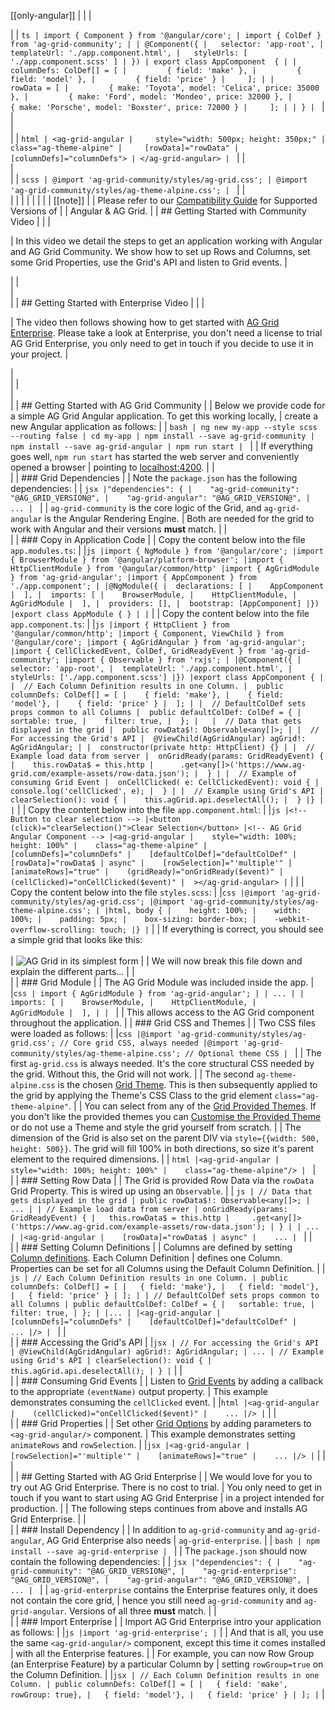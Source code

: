 [[only-angular]]
|
|<tabs heading="Quick Look Code Example">
|<div tab-label="app.component.ts">
|
| ```ts
| import { Component } from '@angular/core';
| import { ColDef } from 'ag-grid-community';
|
| @Component({
|   selector: 'app-root',
|   templateUrl: './app.component.html',
|   styleUrls: [ './app.component.scss' ]
| })
| export class AppComponent  {
|
|     columnDefs: ColDef[] = [
|         { field: 'make' },
|         { field: 'model' },
|         { field: 'price' }
|     ];
|
|     rowData = [
|         { make: 'Toyota', model: 'Celica', price: 35000 },
|         { make: 'Ford', model: 'Mondeo', price: 32000 },
|         { make: 'Porsche', model: 'Boxster', price: 72000 }
|     ];
|
| }
| ```
|
|</div>
|<div tab-label="app.component.html">
|
| ```html
| <ag-grid-angular
|     style="width: 500px; height: 350px;"
|     class="ag-theme-alpine"
|     [rowData]="rowData"
|     [columnDefs]="columnDefs">
| </ag-grid-angular>
| ```
|
|</div>
|<div tab-label="styles.scss">
|
| ```scss
| @import 'ag-grid-community/styles/ag-grid.css';
| @import 'ag-grid-community/styles/ag-theme-alpine.css';
| ```
|
|</div>
|
| <tabs-footer>
| <open-in-cta type="stackblitz" href="https://stackblitz.com/edit/ag-grid-angular-hello-world" />
| </tabs-footer>
|
|</tabs>
|
| [[note]]
| | Please refer to our [Compatibility Guide](/angular-compatibility/) for Supported Versions of
| | Angular & AG Grid.
|
| ## Getting Started with Community Video
|
| <video-section id="_cRDVM6NlPk" title="Video Tutorial for Getting Started with AG Grid Community">
| <p>
|     In this video we detail the steps to get an application working with Angular and AG Grid Community. We show how to set up Rows and Columns, set some Grid Properties, use the Grid's API and listen to Grid events.
| </p>
| </video-section>
| <br/>
| <br/>
|
| ## Getting Started with Enterprise Video
|
| <video-section id="xe6i3W6qW5k" title="Getting Started with AG Grid Enterprise">
| <p>
|     The video then follows showing how to get started with <a href="../licensing/">AG Grid Enterprise</a>. Please take a look at Enterprise, you don't need a license to trial AG Grid Enterprise, you only need to get in touch if you decide to use it in your project.
| </p>
| <br/>
| </video-section>
| <br/>
| <br/>
|
| ## Getting Started with AG Grid Community
|
| Below we provide code for a simple AG Grid Angular application. To get this working locally,
| create a new Angular application as follows:
|
| ```bash
| ng new my-app --style scss --routing false
| cd my-app
| npm install --save ag-grid-community
| npm install --save ag-grid-angular
| npm run start
| ```
|
| If everything goes well, `npm run start` has started the web server and conveniently opened a browser
| pointing to [localhost:4200](http://localhost:4200).
|
| <br/>
|
| ### Grid Dependencies
|
| Note the `package.json` has the following dependencies:
|
| ```jsx
|"dependencies": {
|    "ag-grid-community": "@AG_GRID_VERSION@",
|    "ag-grid-angular": "@AG_GRID_VERSION@",
|    ...
| ```
|
| `ag-grid-community` is the core logic of the Grid, and `ag-grid-angular` is the Angular Rendering Engine.
| Both are needed for the grid to work with Angular and their versions <b>must</b> match.
|
| <br/>
|
| ### Copy in Application Code
|
| Copy the content below into the file `app.modules.ts`:
|
|```js
|import { NgModule } from '@angular/core';
|import { BrowserModule } from '@angular/platform-browser';
|import { HttpClientModule } from '@angular/common/http'
|import { AgGridModule } from 'ag-grid-angular';
|import { AppComponent } from './app.component';
|
|@NgModule({
|  declarations: [
|    AppComponent
|  ],
|  imports: [
|    BrowserModule,
|    HttpClientModule,
|    AgGridModule
|  ],
|  providers: [],
|  bootstrap: [AppComponent]
|})
|export class AppModule { }
|
|```
|
| Copy the content below into the file `app.component.ts`:
|
|```js
|import { HttpClient } from '@angular/common/http';
|import { Component, ViewChild } from '@angular/core';
|import { AgGridAngular } from 'ag-grid-angular';
|import { CellClickedEvent, ColDef, GridReadyEvent } from 'ag-grid-community';
|import { Observable } from 'rxjs';
|
|@Component({
|  selector: 'app-root',
|  templateUrl: './app.component.html',
|  styleUrls: ['./app.component.scss']
|})
|export class AppComponent {
|
|  // Each Column Definition results in one Column.
|  public columnDefs: ColDef[] = [
|    { field: 'make'},
|    { field: 'model'},
|    { field: 'price' }
|  ];
|
|  // DefaultColDef sets props common to all Columns
|  public defaultColDef: ColDef = {
|    sortable: true,
|    filter: true,
|  };
|  
|  // Data that gets displayed in the grid
|  public rowData$!: Observable<any[]>;
|
|  // For accessing the Grid's API
|  @ViewChild(AgGridAngular) agGrid!: AgGridAngular;
|
|  constructor(private http: HttpClient) {}
|
|  // Example load data from server
|  onGridReady(params: GridReadyEvent) {
|    this.rowData$ = this.http
|      .get<any[]>('https://www.ag-grid.com/example-assets/row-data.json');
|  }
|
|  // Example of consuming Grid Event
|  onCellClicked( e: CellClickedEvent): void {
|    console.log('cellClicked', e);
|  }
|
|  // Example using Grid's API
|  clearSelection(): void {
|    this.agGrid.api.deselectAll();
|  }
|}
|
|```
|
| Copy the content below into the file `app.component.html`:
|
|```js
|<!-- Button to clear selection -->
|<button (click)="clearSelection()">Clear Selection</button>
|<!-- AG Grid Angular Component -->
|<ag-grid-angular
|    style="width: 100%; height: 100%"
|    class="ag-theme-alpine"
|    [columnDefs]="columnDefs"
|    [defaultColDef]="defaultColDef"
|    [rowData]="rowData$ | async"
|    [rowSelection]="'multiple'"
|    [animateRows]="true"
|    (gridReady)="onGridReady($event)"
|    (cellClicked)="onCellClicked($event)"
|  ></ag-grid-angular>
|```
|
|
| Copy the content below into the file `styles.scss`:
|
|```css
|@import 'ag-grid-community/styles/ag-grid.css';
|@import 'ag-grid-community/styles/ag-theme-alpine.css';
|
|html, body {
|    height: 100%;
|    width: 100%;
|    padding: 5px;
|    box-sizing: border-box;
|    -webkit-overflow-scrolling: touch;
|}
|```
|
| If everything is correct, you should see a simple grid that looks like this:<br/><br/>
| ![AG Grid in its simplest form](resources/step1.png)
|
| We will now break this file down and explain the different parts...
|
| <br/>
|
| ### Grid Module
|
| The AG Grid Module was included inside the app.
|
|```css
| import { AgGridModule } from 'ag-grid-angular';
|
| ...
|
|  imports: [
|    BrowserModule,
|    HttpClientModule,
|    AgGridModule
|  ],
|
| ```
|
| This allows access to the AG Grid component throughout the application.
|
| ### Grid CSS and Themes
|
| Two CSS files were loaded as follows:
|
|```css
|@import 'ag-grid-community/styles/ag-grid.css'; // Core grid CSS, always needed
|@import 'ag-grid-community/styles/ag-theme-alpine.css'; // Optional theme CSS
| ```
|
| The first `ag-grid.css` is always needed. It's the core structural CSS needed by the grid. Without this, the Grid will not work.
|
| The second `ag-theme-alpine.css` is the chosen [Grid Theme](/themes/). This is then subsequently applied to the grid by applying the Theme's CSS Class to the grid element `class="ag-theme-alpine"`.
|
| You can select from any of the [Grid Provided Themes](/themes/). If you don't like the provided themes you can [Customise the Provided Theme](/themes/) or do not use a Theme and style the grid yourself from scratch.
|
| The dimension of the Grid is also set on the parent DIV via `style={{width: 500, height: 500}}`. The grid will fill 100% in both directions, so size it's parent element to the required dimensions.
|
| ```html
|<ag-grid-angular
|    style="width: 100%; height: 100%"
|    class="ag-theme-alpine"/>
| ```
| <br/>
|
| ### Setting Row Data
|
| The Grid is provided Row Data via the `rowData` Grid Property. This is wired up using an `Observable`.
|
| ```js
| // Data that gets displayed in the grid
| public rowData$!: Observable<any[]>;
| ...
|
| // Example load data from server
| onGridReady(params: GridReadyEvent) {
|   this.rowData$ = this.http
|     .get<any[]>('https://www.ag-grid.com/example-assets/row-data.json');
| }
|
| ...
|
|<ag-grid-angular
|    [rowData]="rowData$ | async"
|    ...
| ```
|
| <br/>
|
| ### Setting Column Definitions
|
| Columns are defined by setting [Column definitions](/column-definitions/). Each Column Definition
| defines one Column. Properties can be set for all Columns using the Default Column Definition.
|
| ```js
| // Each Column Definition results in one Column.
| public columnDefs: ColDef[] = [
|   { field: 'make'},
|   { field: 'model'},
|   { field: 'price' }
| ];
|
| // DefaultColDef sets props common to all Columns
| public defaultColDef: ColDef = {
|   sortable: true,
|   filter: true,
| };
|
|...
|
|<ag-grid-angular
|    [columnDefs]="columnDefs"
|    [defaultColDef]="defaultColDef"
|    ...
|/>
| ```
|
| <br/>
|
| ### Accessing the Grid's API
|
|```jsx
| // For accessing the Grid's API
| @ViewChild(AgGridAngular) agGrid!: AgGridAngular;
| ...
| // Example using Grid's API
| clearSelection(): void {
|   this.agGrid.api.deselectAll();
| }
|```
|
| <br/>
|
| ### Consuming Grid Events
|
| Listen to [Grid Events](/grid-events/) by adding a callback to the appropriate `(eventName)` output property.
| This example demonstrates consuming the `cellClicked` event.
|
|```html
|<ag-grid-angular
|    (cellClicked)="onCellClicked($event)"
|    ...
|/>
|```
|
| <br/>
|
| ### Grid Properties
|
| Set other [Grid Options](/grid-options/) by adding parameters to `<ag-grid-angular/>` component.
| This example demonstrates setting `animateRows` and `rowSelection`.
|
|```jsx
|<ag-grid-angular
|    [rowSelection]="'multiple'"
|    [animateRows]="true"
|    ...
|/>
|```
|
| <br/>
| <br/>
|
| ## Getting Started with AG Grid Enterprise
|
| We would love for you to try out AG Grid Enterprise. There is no cost to trial.
| You only need to get in touch if you want to start using AG Grid Enterprise
| in a project intended for production.
|
| The following steps continues from above and installs AG Grid Enterprise.
|
| <br/>
|
| ### Install Dependency
|
| In addition to `ag-grid-community` and `ag-grid-angular`, AG Grid Enterprise also needs
| `ag-grid-enterprise`.
|
| ```bash
| npm install --save ag-grid-enterprise
| ```
|
| The `package.json` should now contain the following dependencies:
|
| ```jsx
|"dependencies": {
|    "ag-grid-community": "@AG_GRID_VERSION@",
|    "ag-grid-enterprise": "@AG_GRID_VERSION@",
|    "ag-grid-angular": "@AG_GRID_VERSION@",
|    ...
| ```
|
| `ag-grid-enterprise` contains the Enterprise features only, it does not contain the core grid,
| hence you still need `ag-grid-community` and `ag-grid-angular`. Versions of all three <b>must</b> match.
|
| <br/>
|
| ### Import Enterprise
|
| Import AG Grid Enterprise intro your application as follows:
|
|```js
|import 'ag-grid-enterprise';
|```
|
| And that is all, you use the same `<ag-grid-angular/>` component, except this time it comes installed
| with all the Enterprise features.
|
| For example, you can now Row Group (an Enterprise Feature) by a particular Column by
| setting `rowGroup=true` on the Column Definition.
|
|```jsx
| // Each Column Definition results in one Column.
| public columnDefs: ColDef[] = [
|   { field: 'make', rowGroup: true},
|   { field: 'model'},
|   { field: 'price' }
| ];
|```
|
